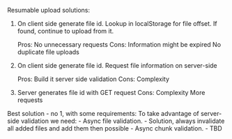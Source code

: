 Resumable upload solutions:
 1. On client side generate file id.
    Lookup in localStorage for file offset.
    If found, continue to upload from it.

    Pros:
      No unnecessary requests
    Cons:
      Information might be expired
      No duplicate file uploads

 2. On client side generate file id.
    Request file information on server-side

    Pros:
      Build it server side validation
    Cons:
      Complexity

 3. Server generates file id with GET request
    Cons:
      Complexity
      More requests

 Best solution - no 1, with some requirements:
    To take advantage of server-side validation we need:
      - Async file validation.
        - Solution, always invalidate all added files and add them then possible
      - Async chunk validation.
        - TBD

